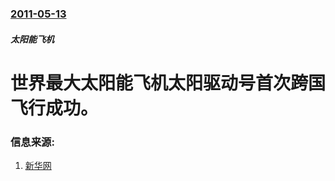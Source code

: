 ### [2011-05-13](/news/2011/05/13/index.md)

##### 太阳能飞机
# 世界最大太阳能飞机太阳驱动号首次跨国飞行成功。




### 信息来源:

1. [新华网](http://news.xinhuanet.com/photo/2011-05/14/c_121415766.htm)
